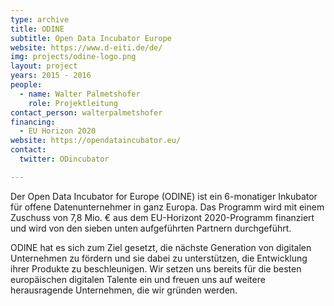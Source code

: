 ```yaml
---
type: archive
title: ODINE
subtitle: Open Data Incubator Europe
website: https://www.d-eiti.de/de/
img: projects/odine-logo.png
layout: project
years: 2015 - 2016
people:
  - name: Walter Palmetshofer
    role: Projektleitung
contact_person: walterpalmetshofer
financing:
  - EU Horizon 2020
website: https://opendataincubator.eu/
contact:
  twitter: ODincubator

---
```

Der Open Data Incubator for Europe (ODINE) ist ein 6-monatiger Inkubator für offene Datenunternehmer in ganz Europa. Das Programm wird mit einem Zuschuss von 7,8 Mio. € aus dem EU-Horizont 2020-Programm finanziert und wird von den sieben unten aufgeführten Partnern durchgeführt.

ODINE hat es sich zum Ziel gesetzt, die nächste Generation von digitalen Unternehmen zu fördern und sie dabei zu unterstützen, die Entwicklung ihrer Produkte zu beschleunigen. Wir setzen uns bereits für die besten europäischen digitalen Talente ein und freuen uns auf weitere herausragende Unternehmen, die wir gründen werden.
